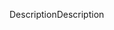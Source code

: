 <span data-ttu-id="00a26-101">Description</span><span class="sxs-lookup"><span data-stu-id="00a26-101">Description</span></span>
